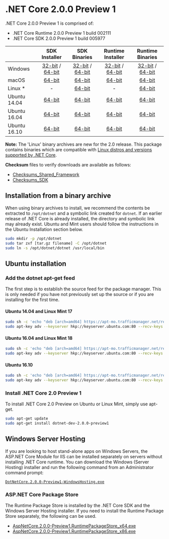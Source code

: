 # .NET Core 2.0.0 Preview 1

.NET Core 2.0.0 Preview 1 is comprised of:

* .NET Core Runtime 2.0.0 Preview 1 build 002111
* .NET Core SDK 2.0.0 Preview 1 build 005977

|                         | SDK Installer                                        | SDK Binaries                                        | Runtime Installer | Runtime Binaries |
| ----------------------- | :----------------------------------------------: | :----------------------------------------------:| :--: | :--: |
| Windows                 | [32-bit](https://download.microsoft.com/download/3/7/F/37F1CA21-E5EE-4309-9714-E914703ED05A/dotnet-dev-win-x86.2.0.0-preview1-005977.exe) / [64-bit](https://download.microsoft.com/download/3/7/F/37F1CA21-E5EE-4309-9714-E914703ED05A/dotnet-dev-win-x64.2.0.0-preview1-005977.exe)  | [32-bit](https://download.microsoft.com/download/0/6/5/0656B047-5F2F-4281-A851-F30776F8616D/dotnet-dev-win-x86.2.0.0-preview1-002111-00.zip) / [64-bit](https://download.microsoft.com/download/0/6/5/0656B047-5F2F-4281-A851-F30776F8616D/dotnet-dev-win-x64.2.0.0-preview1-002111-00.zip) | [32-bit](https://download.microsoft.com/download/0/9/0/09060200-E749-4025-A51A-83391C611C86/dotnet-win-x86.2.0.0-preview1-002111-00.exe) / [64-bit](https://download.microsoft.com/download/0/9/0/09060200-E749-4025-A51A-83391C611C86/dotnet-win-x64.2.0.0-preview1-002111-00.exe) | [32-bit](https://download.microsoft.com/download/0/4/8/048C286D-59CB-4B7C-95A1-D0F7FD4D37D2/dotnet-win-x86.2.0.0-preview1-002111-00.zip) / [64-bit](https://download.microsoft.com/download/0/4/8/048C286D-59CB-4B7C-95A1-D0F7FD4D37D2/dotnet-win-x64.2.0.0-preview1-002111-00.zip) |
| macOS                   | [64-bit](https://download.microsoft.com/download/3/7/F/37F1CA21-E5EE-4309-9714-E914703ED05A/dotnet-dev-osx-x64.2.0.0-preview1-005977.pkg)  | [64-bit](https://download.microsoft.com/download/0/6/5/0656B047-5F2F-4281-A851-F30776F8616D/dotnet-dev-osx-x64.2.0.0-preview1-005977.tar.gz)                          | [64-bit](https://download.microsoft.com/download/0/4/8/048C286D-59CB-4B7C-95A1-D0F7FD4D37D2/dotnet-osx-x64.2.0.0-preview1-002111-00.pkg) | [64-bit](https://download.microsoft.com/download/0/9/0/09060200-E749-4025-A51A-83391C611C86/dotnet-osx-x64.2.0.0-preview1-002111-00.tar.gz) |
| Linux *                 | -                                                         | [64-bit](https://download.microsoft.com/download/0/6/5/0656B047-5F2F-4281-A851-F30776F8616D/dotnet-dev-linux-x64.2.0.0-preview1-005977.tar.gz)                          | - | [64-bit](https://download.microsoft.com/download/0/9/0/09060200-E749-4025-A51A-83391C611C86/dotnet-linux-x64.2.0.0-preview1-002111-00.tar.gz) |
| Ubuntu 14.04            |[64-bit](https://download.microsoft.com/download/3/7/F/37F1CA21-E5EE-4309-9714-E914703ED05A/dotnet-sdk-ubuntu-x64.2.0.0-preview1-005977.deb)   | [64-bit](https://download.microsoft.com/download/0/6/5/0656B047-5F2F-4281-A851-F30776F8616D/dotnet-dev-linux-x64.2.0.0-preview1-005977.tar.gz)                          |[64-bit](https://download.microsoft.com/download/0/9/0/09060200-E749-4025-A51A-83391C611C86/dotnet-sharedframework-ubuntu-x64.2.0.0-preview1-002111-00.deb) | [64-bit](https://download.microsoft.com/download/0/4/8/048C286D-59CB-4B7C-95A1-D0F7FD4D37D2/dotnet-linux-x64.2.0.0-preview1-002111-00.tar.gz) |
| Ubuntu 16.04            |[64-bit](https://download.microsoft.com/download/3/7/F/37F1CA21-E5EE-4309-9714-E914703ED05A/dotnet-sdk-ubuntu.16.04-x64.2.0.0-preview1-005977.deb)   | [64-bit](https://download.microsoft.com/download/0/6/5/0656B047-5F2F-4281-A851-F30776F8616D/dotnet-dev-linux-x64.2.0.0-preview1-005977.tar.gz)                          |[64-bit](https://download.microsoft.com/download/0/9/0/09060200-E749-4025-A51A-83391C611C86/dotnet-sharedframework-ubuntu.16.04-x64.2.0.0-preview1-002111-00.deb) | [64-bit](https://download.microsoft.com/download/0/4/8/048C286D-59CB-4B7C-95A1-D0F7FD4D37D2/dotnet-linux-x64.2.0.0-preview1-002111-00.tar.gz) |
| Ubuntu 16.10            |[64-bit](https://download.microsoft.com/download/3/7/F/37F1CA21-E5EE-4309-9714-E914703ED05A/dotnet-sdk-ubuntu.16.10-x64.2.0.0-preview1-005977.deb)   | [64-bit](https://download.microsoft.com/download/0/6/5/0656B047-5F2F-4281-A851-F30776F8616D/dotnet-dev-linux-x64.2.0.0-preview1-005977.tar.gz)                          |[64-bit](https://download.microsoft.com/download/0/9/0/09060200-E749-4025-A51A-83391C611C86/dotnet-sharedframework-ubuntu.16.10-x64.2.0.0-preview1-002111-00.deb) | [64-bit](https://download.microsoft.com/download/0/4/8/048C286D-59CB-4B7C-95A1-D0F7FD4D37D2/dotnet-linux-x64.2.0.0-preview1-002111-00.tar.gz) |

**Note:** The 'Linux' binary archives are new for the 2.0 release. This package contains binaries which are compatible with [Linux distros and versions supported by .NET Core](https://github.com/dotnet/core/blob/master/roadmap.md).

**Checksum** files to verify downloads are available as follows:
* [Checksums_Shared_Framework](https://dotnetcli.blob.core.windows.net/dotnet/checksums/2.0.0-preview1-sharedfx-sha.txt)
* [Checksums_SDK](https://dotnetcli.blob.core.windows.net/dotnet/checksums/2.0.0-preview1-sdk-sha.txt)

## Installation from a binary archive

When using binary archives to install, we recommend the contents be extracted to `/opt/dotnet` and a symbolic link created for `dotnet`. If an earlier release of .NET Core is already installed, the directory and symbolic link may already exist. Ubuntu and Mint users should follow the instructions in the Ubuntu Installation section below.

```bash
sudo mkdir -p /opt/dotnet
sudo tar zxf [tar.gz filename] -C /opt/dotnet
sudo ln -s /opt/dotnet/dotnet /usr/local/bin
```

## Ubuntu installation

### Add the dotnet apt-get feed

The first step is to establish the source feed for the package manager. This is only needed if you have not previously set up the source or if you are installing for the first time.

#### Ubuntu 14.04 and Linux Mint 17

```bash
sudo sh -c 'echo "deb [arch=amd64] https://apt-mo.trafficmanager.net/repos/dotnet-release/ trusty main" > /etc/apt/sources.list.d/dotnetdev.list'
sudo apt-key adv --keyserver hkp://keyserver.ubuntu.com:80 --recv-keys 417A0893
```

#### Ubuntu 16.04 and Linux Mint 18

```bash
sudo sh -c 'echo "deb [arch=amd64] https://apt-mo.trafficmanager.net/repos/dotnet-release/ xenial main" > /etc/apt/sources.list.d/dotnetdev.list'
sudo apt-key adv --keyserver hkp://keyserver.ubuntu.com:80 --recv-keys 417A0893
```

#### Ubuntu 16.10

```bash
sudo sh -c 'echo "deb [arch=amd64] https://apt-mo.trafficmanager.net/repos/dotnet-release/ yakkety main" > /etc/apt/sources.list.d/dotnetdev.list'
sudo apt-key adv --keyserver hkp://keyserver.ubuntu.com:80 --recv-keys 417A0893
```

### Install .NET Core 2.0 Preview 1

To install .NET Core 2.0 Preview on Ubuntu or Linux Mint, simply use apt-get.

```bash
sudo apt-get update
sudo apt-get install dotnet-dev-2.0.0-preview1
```

## Windows Server Hosting
If you are looking to host stand-alone apps on Windows Servers, the ASP.NET Core Module for IIS can be installed separately on servers without installing .NET Core runtime. You can download the Windows (Server Hosting) installer and run the following command from an Administrator command prompt:

[```DotNetCore.2.0.0-Preview1-WindowsHosting.exe```](https://download.microsoft.com/download/4/6/6/4668DB58-0643-48EA-A194-CAD059143696/DotNetCore.2.0.0-Preview1-WindowsHosting.exe)

### ASP.NET Core Package Store

The Runtime Package Store is installed by the .NET Core SDK and the Windows Server Hosting installer. If you need to install the Runtime Package Store separately, the following can be used.

* [AspNetCore.2.0.0-Preview1.RuntimePackageStore_x64.exe](https://download.microsoft.com/download/4/6/6/4668DB58-0643-48EA-A194-CAD059143696/AspNetCore.2.0.0-Preview1.RuntimePackageStore_x64.exe)
* [AspNetCore.2.0.0-Preview1.RuntimePackageStore_x86.exe](https://download.microsoft.com/download/4/6/6/4668DB58-0643-48EA-A194-CAD059143696/AspNetCore.2.0.0-Preview1.RuntimePackageStore_x86.exe)